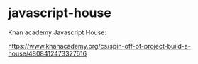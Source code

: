 javascript-house
================

Khan academy Javascript House:



https://www.khanacademy.org/cs/spin-off-of-project-build-a-house/4808412473327616


